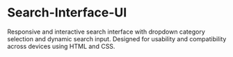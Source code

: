 # Search-Interface-UI
Responsive and interactive search interface with dropdown category selection and dynamic search input. Designed for usability and compatibility across devices using HTML and CSS.
